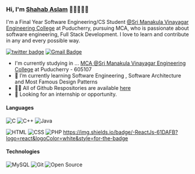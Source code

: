<!-- - 👋 Hi, I’m @Shahab014
- 👀 I’m interested in ...
- 🌱 I’m currently learning ...
- 💞️ I’m looking to collaborate on ...
- 📫 How to reach me ... -->

### Hi, I'm <a href="#">Shahab Aslam</a> 👋🏼👨🏻‍💻

I'm a Final Year Software Engineering/CS Student [@Sri Manakula Vinayagar Engineering College](https://smvec.ac.in/) at Puducherry, pursuing  MCA, who is passionate about software engineering, Full Stack Development. I love to learn and contribute in any and every possible way.<br/>

<!-- [![twitter badge](https://img.shields.io/badge/-@AdarshK88527002-%231FA1F1?style=flat&logo=twitter&logoColor=white)](https://twitter.com/AdarshK88527002)
[![dev.to badge](https://img.shields.io/badge/-@adarsh-kumar-%230177B5?style=flat&logo=linkedin)](https://www.linkedin.com/in/adarsh-kumar-singh-458847206) -->

[![twitter badge](https://img.shields.io/badge/-@username_shahab-%23E4415F?style=flat&logo=instagram&logoColor=white)](https://www.instagram.com/username_shahab)
[![Gmail Badge](https://img.shields.io/badge/-Gmail-c14438?style=flat-square&logo=Gmail&logoColor=white&link=mailto:shahab.aslam014@gmail.com)](mailto:shahab.aslam014@gmail.com)



- I'm currently studying in ... [MCA @Sri Manakula Vinayagar Engineering College](https://smvec.ac.in/) at Puducherry - 605107
- 🌱 I’m currently learning Software Engineering , Software Architecture and Most Famous Design Patterns
- 👨‍💻 All of Github Respositories are available  [here](https://github.com/Shahab014?tab=repositories)
- 👯 Looking for an internship or opportunity.




#### Languages

![C](https://img.shields.io/badge/-C-fff?&logo=c%2b%2b&logoColor=00599C)
![C++](https://img.shields.io/badge/-Python-fff?&logo=python&logoColor=00599C)
![Java](https://img.shields.io/badge/-Java-fff?&logo=Java&logoColor=007396)

![HTML](https://img.shields.io/badge/-HTML-fff?&logo=HTML5)
![CSS](https://img.shields.io/badge/-CSS-fff?&logo=CSS3&logoColor=blue)
![PHP](https://img.shields.io/badge/-php-fff?&logo=php&logoColor=ddc508)
https://img.shields.io/badge/-ReactJs-61DAFB?logo=react&logoColor=white&style=for-the-badge




#### Technologies


![MySQL](https://img.shields.io/badge/-MySQL-fff?style=flat&logo=mysql)
![Git](https://img.shields.io/badge/-Git-fff?style=flat&logo=git)
![Open Source](https://img.shields.io/badge/-Open%20Source-fff?style=flat&logo=open-source-Initiative)

<!-- 


<br>
<a href="bit.ly/aaditya-co/"><img height="137.3px" src="https://github-readme-stats.vercel.app/api?username=adityaraj3644&hide_title=true&hide_border=true&show_icons=true&include_all_commits=true&count_private=true&line_height=21&text_color=000&icon_color=000&theme=graywhite" /><img height="137.3px" src="https://github-readme-stats.vercel.app/api/top-langs/?username=adityaraj3644&hide=html&hide_title=true&hide_border=true&layout=compact&langs_count=7&exclude_repo=comp426&text_color=000&icon_color=ffftheme=graywhite" /></a> -->

<!---
Shahab014/Shahab014 is a ✨ special ✨ repository because its `README.md` (this file) appears on your GitHub profile.
You can click the Preview link to take a look at your changes.
--->
